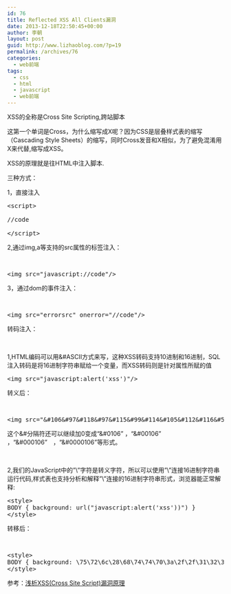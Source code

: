 ```yaml
---
id: 76
title: Reflected XSS All Clients漏洞
date: 2013-12-18T22:50:45+00:00
author: 李朝
layout: post
guid: http://www.lizhaoblog.com/?p=19
permalink: /archives/76
categories:
  - web前端
tags:
  - css
  - html
  - javascript
  - web前端
---
```

XSS的全称是Cross Site Scripting,跨站脚本

这第一个单词是Cross，为什么缩写成X呢？因为CSS是层叠样式表的缩写（Cascading Style Sheets）的缩写，同时Cross发音和X相似，为了避免混淆用X来代替,缩写成XSS。

XSS的原理就是往HTML中注入脚本.

三种方式：

1，直接注入

<pre class="brush: xml; title: ; notranslate" title="">&lt;script&gt;

//code

&lt;/script&gt;
</pre>

2,通过img,a等支持的src属性的标签注入：

&nbsp;

<pre class="brush: xml; title: ; notranslate" title="">&lt;img src="javascript://code"/&gt;</pre>

3，通过dom的事件注入：

&nbsp;

<pre class="brush: xml; title: ; notranslate" title="">&lt;img src="errorsrc" onerror="//code"/&gt;</pre>

转码注入：

&nbsp;

1,HTML编码可以用&#ASCII方式来写，这种XSS转码支持10进制和16进制，SQL注入转码是将16进制字符串赋给一个变量，而XSS转码则是针对属性所赋的值

<pre class="brush: xml; title: ; notranslate" title="">&lt;img src="javascript:alert('xss')"/&gt;</pre>

转义后：

&nbsp;

<pre class="brush: xml; title: ; notranslate" title="">&lt;img src="&amp;#106&amp;#97&amp;#118&amp;#97&amp;#115&amp;#99&amp;#114&amp;#105&amp;#112&amp;#116&amp;#58&amp;#97&amp;#108&amp;#101&amp;#114&amp;#116&amp;#40&amp;#39&amp;#104&amp;#101&amp;#108&amp;#108&amp;#111&amp;#32&amp;#119&amp;#111&amp;#114&amp;#100&amp;#39&amp;#41"/&gt;</pre>

这个&#分隔符还可以继续加0变成“&#0106” ，“&#00106” ，“&#000106”　，“&#0000106”等形式。

&nbsp;

2,我们的JavaScript中的”\”字符是转义字符，所以可以使用”\”连接16进制字符串运行代码,样式表也支持分析和解释”\”连接的16进制字符串形式，浏览器能正常解释:

<pre class="brush: css; title: ; notranslate" title="">&lt;style&gt;
BODY { background: url("javascript:alert('xss'))") }
&lt;/style&gt;
</pre>

转移后：

&nbsp;

<pre class="brush: css; title: ; notranslate" title="">&lt;style&gt;
BODY { background: \75\72\6c\28\68\74\74\70\3a\2f\2f\31\32\37\2e\30\2e\30\2e\31\2f\78\73\73\2e\67\69\66\29 }
&lt;/style&gt;
</pre>

参考：[浅析XSS(Cross Site Script)漏洞原理](http://publish.it168.com/2007/0704/20070704004201.shtml)

&nbsp;